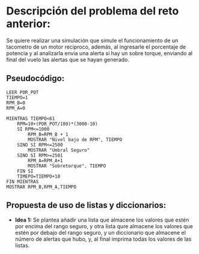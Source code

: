 # Descripción del problema del reto anterior:

Se quiere realizar una simulación que simule el funcionamiento de un tacometro de un motor reciproco,
además, al ingresarle el porcentaje de potencia y al analizarla envia una alerta si hay un sobre torque,
enviando al final del vuelo las alertas que se hayan generado.

## Pseudocódigo:

```
LEER POR_POT
TIEMPO=1
RPM_B=0
RPM_A=0

MIENTRAS TIEMPO<61
    RPM=10+(POR_POT/100)*(3000-10)
    SI RPM<=1000
        RPM_B=RPM_B + 1
        MOSTRAR "Nivel bajo de RPM", TIEMPO
    SINO SI RPM<=2500
        MOSTRAR "Umbral Seguro"
    SINO SI RPM>=2501
        RPM_A=RPM_A+1
        MOSTRAR "Sobretorque", TIEMPO
    FIN SI
    TIMEPO=TIEMPO+10
FIN MIENTRAS 
MOSTRAR RPM_B,RPM_A,TIEMPO

```

## Propuesta de uso de listas y diccionarios:

- **Idea 1:** Se plantea añadir una lista que almacene los valores que estén por encima del rango seguro,
y otra lista qure almacene los valores que estén por debajo del rango seguro, y un diccionario que almacene
el número de alertas que hubo, y, al final imprima todas los valores de las listas.


